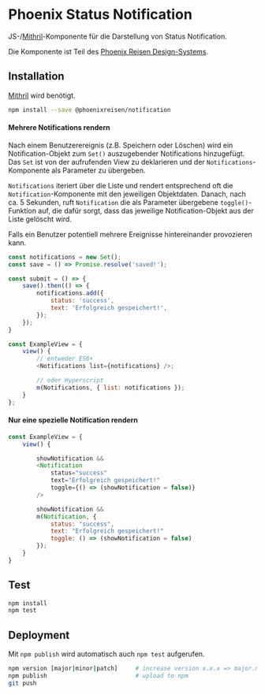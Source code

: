# Phoenix Status Notification

JS-/[Mithril](https://mithril.js.org/)-Komponente für die Darstellung von Status Notification.

Die Komponente ist Teil des [Phoenix Reisen Design-Systems](https://design-system.phoenixreisen.net).

## Installation

[Mithril](https://mithril.js.org/) wird benötigt.

```bash
npm install --save @phoenixreisen/notification
```

#### Mehrere Notifications rendern

Nach einem Benutzerereignis (z.B. Speichern oder Löschen) wird ein Notification-Objekt zum  `Set()` auszugebender Notifications hinzugefügt. Das `Set` ist von der aufrufenden View zu deklarieren und der `Notifications`-Komponente als
Parameter zu übergeben.

`Notifications` iteriert über die Liste und rendert entsprechend oft die `Notification`-Komponente mit den jeweiligen Objektdaten. Danach, nach ca. 5 Sekunden, ruft `Notification` die als Parameter übergebene `toggle()`-Funktion auf, die dafür sorgt, dass das jeweilige Notification-Objekt aus der Liste gelöscht wird.

Falls ein Benutzer potentiell mehrere Ereignisse hintereinander provozieren kann.

```js
const notifications = new Set();
const save = () => Promise.resolve('saved!');

const submit = () => {
    save().then(() => {
        notifications.add({
            status: 'success',
            text: 'Erfolgreich gespeichert!',
        });
    });
}

const ExampleView = {
    view() {
        // entweder ES6+
        <Notifications list={notifications} />;

        // oder Hyperscript
        m(Notifications, { list: notifications });
    }
};
```

#### Nur eine spezielle Notification rendern

```js
const ExampleView = {
    view() {

        showNotification &&
        <Notification
            status="success"
            text="Erfolgreich gespeichert!"
            toggle={() => (showNotification = false)}
        />

        showNotification &&
        m(Notification, {
            status: "success",
            text: "Erfolgreich gespeichert!"
            toggle: () => (showNotification = false)
        });
    }
}
```

## Test

```bash
npm install
npm test
```

## Deployment

Mit `npm publish` wird automatisch auch `npm test` aufgerufen.

```bash
npm version [major|minor|patch]     # increase version x.x.x => major.minor.patch
npm publish                         # upload to npm
git push
```